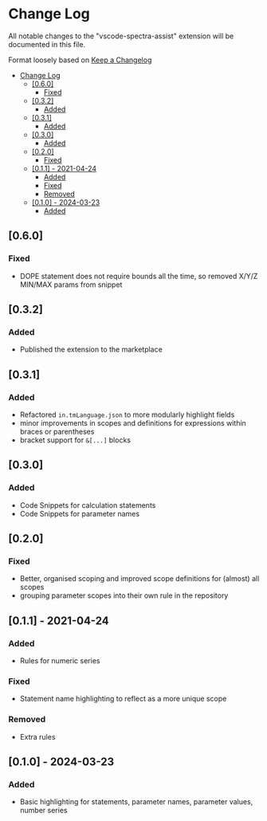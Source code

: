 # Change Log

All notable changes to the "vscode-spectra-assist" extension will be documented in this file.

Format loosely based on [Keep a Changelog](http://keepachangelog.com/)

- [Change Log](#change-log)
  - [\[0.6.0\]](#060)
    - [Fixed](#fixed)
  - [\[0.3.2\]](#032)
    - [Added](#added)
  - [\[0.3.1\]](#031)
    - [Added](#added-1)
  - [\[0.3.0\]](#030)
    - [Added](#added-2)
  - [\[0.2.0\]](#020)
    - [Fixed](#fixed-1)
  - [\[0.1.1\] - 2021-04-24](#011---2021-04-24)
    - [Added](#added-3)
    - [Fixed](#fixed-2)
    - [Removed](#removed)
  - [\[0.1.0\] - 2024-03-23](#010---2024-03-23)
    - [Added](#added-4)

## [0.6.0]

### Fixed

- DOPE statement does not require bounds all the time, so removed X/Y/Z MIN/MAX params from snippet

## [0.3.2]

### Added

- Published the extension to the marketplace

## [0.3.1]

### Added

- Refactored `in.tmLanguage.json` to more modularly highlight fields
- minor improvements in scopes and definitions for expressions within braces or parentheses
- bracket support for `&[...]` blocks

## [0.3.0]

### Added

- Code Snippets for calculation statements
- Code Snippets for parameter names

## [0.2.0]

### Fixed

- Better, organised scoping and improved scope definitions for (almost) all scopes
- grouping parameter scopes into their own rule in the repository

## [0.1.1] - 2021-04-24

### Added

- Rules for numeric series

### Fixed

- Statement name highlighting to reflect as a more unique scope

### Removed

- Extra rules

## [0.1.0] - 2024-03-23

### Added

- Basic highlighting for statements, parameter names, parameter values, number series
